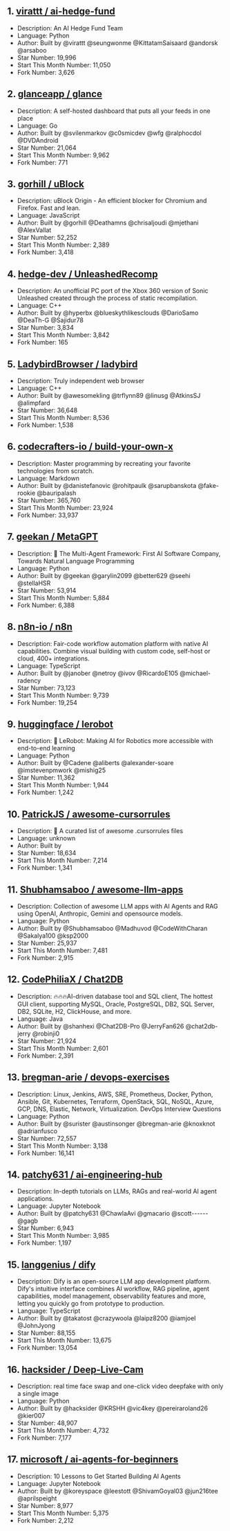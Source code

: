 ## 1. [virattt / ai-hedge-fund](https://github.com/virattt/ai-hedge-fund)
- Description: An AI Hedge Fund Team
- Language: Python
- Author: Built by @virattt @seungwonme @KittatamSaisaard @andorsk @arsaboo
- Star Number: 19,996
- Start This Month Number: 11,050
- Fork Number: 3,626

## 2. [glanceapp / glance](https://github.com/glanceapp/glance)
- Description: A self-hosted dashboard that puts all your feeds in one place
- Language: Go
- Author: Built by @svilenmarkov @c0smicdev @wfg @ralphocdol @DVDAndroid
- Star Number: 21,064
- Start This Month Number: 9,962
- Fork Number: 771

## 3. [gorhill / uBlock](https://github.com/gorhill/uBlock)
- Description: uBlock Origin - An efficient blocker for Chromium and Firefox. Fast and lean.
- Language: JavaScript
- Author: Built by @gorhill @Deathamns @chrisaljoudi @mjethani @AlexVallat
- Star Number: 52,252
- Start This Month Number: 2,389
- Fork Number: 3,418

## 4. [hedge-dev / UnleashedRecomp](https://github.com/hedge-dev/UnleashedRecomp)
- Description: An unofficial PC port of the Xbox 360 version of Sonic Unleashed created through the process of static recompilation.
- Language: C++
- Author: Built by @hyperbx @blueskythlikesclouds @DarioSamo @DeaTh-G @Sajidur78
- Star Number: 3,834
- Start This Month Number: 3,842
- Fork Number: 165

## 5. [LadybirdBrowser / ladybird](https://github.com/LadybirdBrowser/ladybird)
- Description: Truly independent web browser
- Language: C++
- Author: Built by @awesomekling @trflynn89 @linusg @AtkinsSJ @alimpfard
- Star Number: 36,648
- Start This Month Number: 8,536
- Fork Number: 1,538

## 6. [codecrafters-io / build-your-own-x](https://github.com/codecrafters-io/build-your-own-x)
- Description: Master programming by recreating your favorite technologies from scratch.
- Language: Markdown
- Author: Built by @danistefanovic @rohitpaulk @sarupbanskota @fake-rookie @bauripalash
- Star Number: 365,760
- Start This Month Number: 23,924
- Fork Number: 33,937

## 7. [geekan / MetaGPT](https://github.com/geekan/MetaGPT)
- Description: 🌟 The Multi-Agent Framework: First AI Software Company, Towards Natural Language Programming
- Language: Python
- Author: Built by @geekan @garylin2099 @better629 @seehi @stellaHSR
- Star Number: 53,914
- Start This Month Number: 5,884
- Fork Number: 6,388

## 8. [n8n-io / n8n](https://github.com/n8n-io/n8n)
- Description: Fair-code workflow automation platform with native AI capabilities. Combine visual building with custom code, self-host or cloud, 400+ 
integrations.
- Language: TypeScript
- Author: Built by @janober @netroy @ivov @RicardoE105 @michael-radency
- Star Number: 73,123
- Start This Month Number: 9,739
- Fork Number: 19,254

## 9. [huggingface / lerobot](https://github.com/huggingface/lerobot)
- Description: 🤗 LeRobot: Making AI for Robotics more accessible with end-to-end learning
- Language: Python
- Author: Built by @Cadene @aliberts @alexander-soare @imstevenpmwork @mishig25
- Star Number: 11,362
- Start This Month Number: 1,944
- Fork Number: 1,242

## 10. [PatrickJS / awesome-cursorrules](https://github.com/PatrickJS/awesome-cursorrules)
- Description: 📄 A curated list of awesome .cursorrules files
- Language: unknown
- Author: Built by
- Star Number: 18,634
- Start This Month Number: 7,214
- Fork Number: 1,341

## 11. [Shubhamsaboo / awesome-llm-apps](https://github.com/Shubhamsaboo/awesome-llm-apps)
- Description: Collection of awesome LLM apps with AI Agents and RAG using OpenAI, Anthropic, Gemini and opensource models.
- Language: Python
- Author: Built by @Shubhamsaboo @Madhuvod @CodeWithCharan @Sakalya100 @ksp2000
- Star Number: 25,937
- Start This Month Number: 7,481
- Fork Number: 2,915

## 12. [CodePhiliaX / Chat2DB](https://github.com/CodePhiliaX/Chat2DB)
- Description: 🔥🔥🔥AI-driven database tool and SQL client, The hottest GUI client, supporting MySQL, Oracle, PostgreSQL, DB2, SQL Server, DB2, SQLite, H2, ClickHouse, and more.
- Language: Java
- Author: Built by @shanhexi @Chat2DB-Pro @JerryFan626 @chat2db-jerry @robinji0
- Star Number: 21,924
- Start This Month Number: 2,601
- Fork Number: 2,391

## 13. [bregman-arie / devops-exercises](https://github.com/bregman-arie/devops-exercises)
- Description: Linux, Jenkins, AWS, SRE, Prometheus, Docker, Python, Ansible, Git, Kubernetes, Terraform, OpenStack, SQL, NoSQL, Azure, GCP, DNS, Elastic, Network, Virtualization. DevOps Interview Questions
- Language: Python
- Author: Built by @surister @austinsonger @bregman-arie @knoxknot @adrianfusco
- Star Number: 72,557
- Start This Month Number: 3,138
- Fork Number: 16,141

## 14. [patchy631 / ai-engineering-hub](https://github.com/patchy631/ai-engineering-hub)
- Description: In-depth tutorials on LLMs, RAGs and real-world AI agent applications.
- Language: Jupyter Notebook
- Author: Built by @patchy631 @ChawlaAvi @gmacario @scott------ @gagb
- Star Number: 6,943
- Start This Month Number: 3,985
- Fork Number: 1,197

## 15. [langgenius / dify](https://github.com/langgenius/dify)
- Description: Dify is an open-source LLM app development platform. Dify's intuitive interface combines AI workflow, RAG pipeline, agent capabilities, model management, observability features and more, letting you quickly go from prototype to production.
- Language: TypeScript
- Author: Built by @takatost @crazywoola @laipz8200 @iamjoel @JohnJyong
- Star Number: 88,155
- Start This Month Number: 13,675
- Fork Number: 13,054

## 16. [hacksider / Deep-Live-Cam](https://github.com/hacksider/Deep-Live-Cam)
- Description: real time face swap and one-click video deepfake with only a single image
- Language: Python
- Author: Built by @hacksider @KRSHH @vic4key @pereiraroland26 @kier007
- Star Number: 48,907
- Start This Month Number: 4,732
- Fork Number: 7,177

## 17. [microsoft / ai-agents-for-beginners](https://github.com/microsoft/ai-agents-for-beginners)
- Description: 10 Lessons to Get Started Building AI Agents
- Language: Jupyter Notebook
- Author: Built by @koreyspace @leestott @ShivamGoyal03 @jun216tee @aprilspeight
- Star Number: 8,977
- Start This Month Number: 5,375
- Fork Number: 2,212